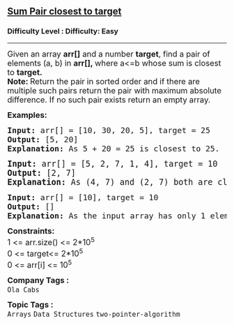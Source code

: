 <h2><a href="https://www.geeksforgeeks.org/problems/pair-in-array-whose-sum-is-closest-to-x1124/0">Sum Pair closest to target</a></h2><h3>Difficulty Level : Difficulty: Easy</h3><hr><div class="problems_problem_content__Xm_eO"><p><span style="font-size: 18px;">Given an array <strong>arr[]</strong> and a number <strong>target</strong>, find a pair of elements (a, b) in <strong>arr[],&nbsp;</strong>where a&lt;=b whose sum is closest to <strong>target.</strong><br></span><strong><span style="font-size: 18px;">Note:&nbsp;</span></strong><span style="font-size: 18px;">Return the pair in sorted order and if there are multiple such pairs return the pair with maximum absolute difference. If no such pair exists return an empty array.</span></p>
<p><span style="font-size: 18px;"><strong>Examples:</strong></span></p>
<pre><span style="font-size: 18px;"><strong>Input: </strong>arr[] = [10, 30, 20, 5], target = 25
<strong>Output:</strong> [5, 20]
<strong>Explanation:</strong> As 5 + 20 = 25 is closest to 25.
</span></pre>
<pre><span style="font-size: 14pt;"><strong>Input:</strong> arr[] = [5, 2, 7, 1, 4], target = 10
<strong>Output:</strong> [2, 7]
<strong>Explanation:</strong> As (4, 7) and (2, 7) both are closest to 10, but absolute difference of (2, 7) is 5 and (4, 7) is 3. Hence, [2, 7] has maximum absolute difference and closest to target. </span></pre>
<pre><span style="font-size: 18px;"><strong>Input:</strong> arr[] = [10], target = 10
<strong>Output:</strong> []
<strong>Explanation:</strong> As the input array has only 1 element, return an empty array.</span></pre>
<p><span style="font-size: 18px;"><strong>Constraints:</strong><br>1 &lt;= arr.size() &lt;= 2*10<sup>5</sup><br>0 &lt;= target&lt;= 2*10<sup>5</sup><br>0 &lt;= arr[i] &lt;= 10<sup>5</sup></span></p></div><p><span style=font-size:18px><strong>Company Tags : </strong><br><code>Ola Cabs</code>&nbsp;<br><p><span style=font-size:18px><strong>Topic Tags : </strong><br><code>Arrays</code>&nbsp;<code>Data Structures</code>&nbsp;<code>two-pointer-algorithm</code>&nbsp;